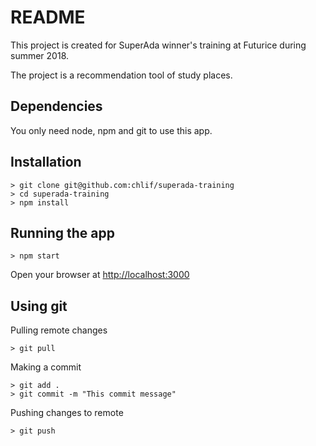 # README

This project is created for SuperAda winner's training at Futurice during summer 2018.

The project is a recommendation tool of study places.

## Dependencies

You only need node, npm and git to use this app.

## Installation

```
> git clone git@github.com:chlif/superada-training
> cd superada-training
> npm install
```

## Running the app

```
> npm start
```

Open your browser at [http://localhost:3000](http://localhost:3000)

## Using git

Pulling remote changes

```
> git pull
```

Making a commit

```
> git add .
> git commit -m "This commit message"
```

Pushing changes to remote

```
> git push
```
